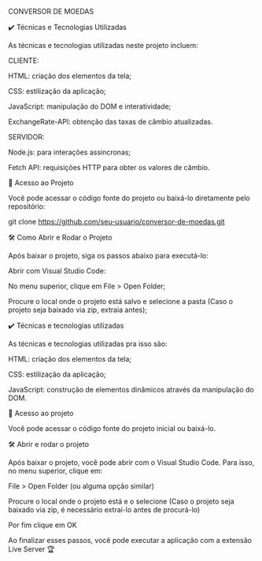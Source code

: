CONVERSOR DE MOEDAS

✔️ Técnicas e Tecnologias Utilizadas

As técnicas e tecnologias utilizadas neste projeto incluem:

CLIENTE:

HTML: criação dos elementos da tela;

CSS: estilização da aplicação;

JavaScript: manipulação do DOM e interatividade;

ExchangeRate-API: obtenção das taxas de câmbio atualizadas.

SERVIDOR:

Node.js: para interações assíncronas;

Fetch API: requisições HTTP para obter os valores de câmbio.

📁 Acesso ao Projeto

Você pode acessar o código fonte do projeto ou baixá-lo diretamente pelo repositório:

git clone https://github.com/seu-usuario/conversor-de-moedas.git

🛠️ Como Abrir e Rodar o Projeto

Após baixar o projeto, siga os passos abaixo para executá-lo:

Abrir com Visual Studio Code:

No menu superior, clique em File > Open Folder;

Procure o local onde o projeto está salvo e selecione a pasta (Caso o projeto seja baixado via zip, extraia antes);

✔️ Técnicas e tecnologias utilizadas

As técnicas e tecnologias utilizadas pra isso são:

HTML: criação dos elementos da tela;

CSS: estilização da aplicação;

JavaScript: construção de elementos dinâmicos através da manipulação do DOM.

📁 Acesso ao projeto

Você pode acessar o código fonte do projeto inicial ou baixá-lo.

🛠️ Abrir e rodar o projeto

Após baixar o projeto, você pode abrir com o Visual Studio Code. Para isso, no menu superior, clique em:

File > Open Folder (ou alguma opção similar)

Procure o local onde o projeto está e o selecione (Caso o projeto seja baixado via zip, é necessário extraí-lo antes de procurá-lo)

Por fim clique em OK

Ao finalizar esses passos, você pode executar a aplicação com a extensão Live Server 🏆



